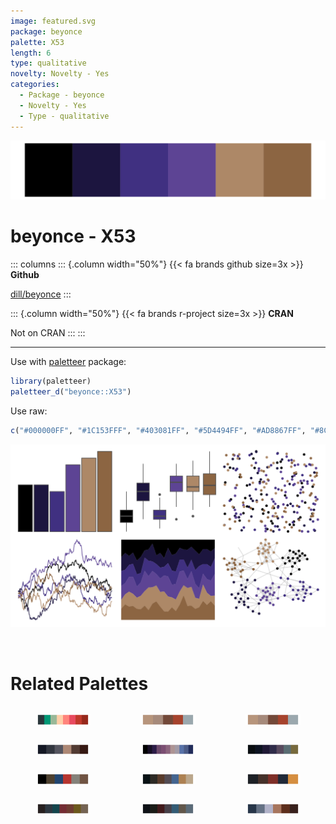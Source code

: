 ```yaml
---
image: featured.svg
package: beyonce
palette: X53
length: 6
type: qualitative
novelty: Novelty - Yes
categories:
  - Package - beyonce
  - Novelty - Yes
  - Type - qualitative
---
```


![](featured.svg)

# beyonce - X53 

::: columns
::: {.column width="50%"}
{{< fa brands github size=3x >}}
**Github**

[dill/beyonce](https://github.com/dill/beyonce)
:::

::: {.column width="50%"}
{{< fa brands r-project size=3x >}}
**CRAN**

Not on CRAN
:::
:::

<hr> 

Use with [paletteer](https://emilhvitfeldt.github.io/paletteer/) package:

```r
library(paletteer)
paletteer_d("beyonce::X53")
```

Use raw:

```r
c("#000000FF", "#1C153FFF", "#403081FF", "#5D4494FF", "#AD8867FF", "#8C6542FF")
``` 

![](examples.png) 

<br>

# Related Palettes

<div class="list" style="display: grid; grid-template-columns: auto auto auto;"> <figure class="figure">
<a href="../../awtools/a_palette/"> <img src="../../awtools/a_palette/featured.svg" style="width: 100%;" class="figure-img"></a>
</figure> <figure class="figure">
<a href="../../ButterflyColors/hamadryas_feronia/"> <img src="../../ButterflyColors/hamadryas_feronia/featured.svg" style="width: 100%;" class="figure-img"></a>
</figure> <figure class="figure">
<a href="../../ButterflyColors/hamadryas_feronia/"> <img src="../../ButterflyColors/hamadryas_feronia/featured.svg" style="width: 100%;" class="figure-img"></a>
</figure> <figure class="figure">
<a href="../../beyonce/X124/"> <img src="../../beyonce/X124/featured.svg" style="width: 100%;" class="figure-img"></a>
</figure> <figure class="figure">
<a href="../../beyonce/X84/"> <img src="../../beyonce/X84/featured.svg" style="width: 100%;" class="figure-img"></a>
</figure> <figure class="figure">
<a href="../../ghibli/LaputaDark/"> <img src="../../ghibli/LaputaDark/featured.svg" style="width: 100%;" class="figure-img"></a>
</figure> <figure class="figure">
<a href="../../ggprism/pearl/"> <img src="../../ggprism/pearl/featured.svg" style="width: 100%;" class="figure-img"></a>
</figure> <figure class="figure">
<a href="../../ghibli/TotoroMedium/"> <img src="../../ghibli/TotoroMedium/featured.svg" style="width: 100%;" class="figure-img"></a>
</figure> <figure class="figure">
<a href="../../lisa/AmedeoModigliani/"> <img src="../../lisa/AmedeoModigliani/featured.svg" style="width: 100%;" class="figure-img"></a>
</figure> <figure class="figure">
<a href="../../ghibli/PonyoDark/"> <img src="../../ghibli/PonyoDark/featured.svg" style="width: 100%;" class="figure-img"></a>
</figure> <figure class="figure">
<a href="../../ghibli/SpiritedDark/"> <img src="../../ghibli/SpiritedDark/featured.svg" style="width: 100%;" class="figure-img"></a>
</figure> <figure class="figure">
<a href="../../beyonce/X1/"> <img src="../../beyonce/X1/featured.svg" style="width: 100%;" class="figure-img"></a>
</figure> 
</div>

